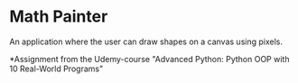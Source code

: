# Math Painter

An application where the user can draw shapes on a canvas using pixels.


*Assignment from the Udemy-course "Advanced Python: Python OOP with 10 Real-World Programs"
